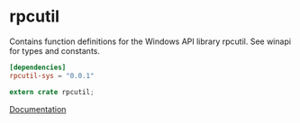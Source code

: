 # rpcutil #
Contains function definitions for the Windows API library rpcutil. See winapi for types and constants.

```toml
[dependencies]
rpcutil-sys = "0.0.1"
```

```rust
extern crate rpcutil;
```

[Documentation](https://retep998.github.io/doc/winapi/rpcutil/)
